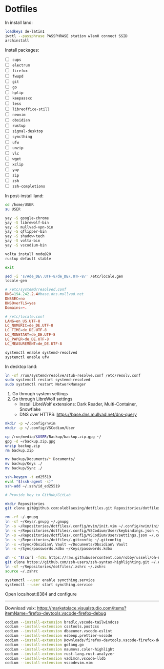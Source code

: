 # Dotfiles

In install land:

```sh
loadkeys de-latin1
iwctl --passphrase PASSPHRASE station wlan0 connect SSID
archinstall
```

Install packages:

- [ ] `cups`
- [ ] `electrum`
- [ ] `firefox`
- [ ] `fwupd`
- [ ] `git`
- [ ] `go`
- [ ] `hplip`
- [ ] `keepassxc`
- [ ] `less`
- [ ] `libreoffice-still`
- [ ] `neovim`
- [ ] `obsidian`
- [ ] `rustup`
- [ ] `signal-desktop`
- [ ] `syncthing`
- [ ] `ufw`
- [ ] `unzip`
- [ ] `vlc`
- [ ] `wget`
- [ ] `xclip`
- [ ] `yay`
- [ ] `zip`
- [ ] `zsh`
- [ ] `zsh-completions`

In post-install land:

```sh
cd /home/USER
su USER

yay -S google-chrome
yay -S librewolf-bin
yay -S mullvad-vpn-bin
yay -S qflipper-bin
yay -S shadow-tech
yay -S volta-bin
yay -S vscodium-bin

volta install node@20
rustup default stable

exit
```

```sh
sed -i 's/#de_DE\.UTF-8/de_DE\.UTF-8/' /etc/locale.gen
locale-gen
```

```conf
# /etc/systemd/resolved.conf
DNS=194.242.2.4#base.dns.mullvad.net
DNSSEC=no
DNSOverTLS=yes
Domains=~.
```

```conf
# /etc/locale.conf
LANG=en_US.UTF-8
LC_NUMERIC=de_DE.UTF-8
LC_TIME=de_DE.UTF-8
LC_MONETARY=de_DE.UTF-8
LC_PAPER=de_DE.UTF-8
LC_MEASUREMENT=de_DE.UTF-8
```

```sh
systemctl enable systemd-resolved
systemctl enable ufw
```

In desktop land:

```sh
ln -sf /run/systemd/resolve/stub-resolve.conf /etc/resolv.conf
sudo systemctl restart systemd-resolved
sudo systemctl restart NetworkManager
```

1. Go through system settings
2. Go through LibreWolf settings
   - Install LibreWolf extensions: Dark Reader, Multi-Container, Snowflake
   - DNS over HTTPS: https://base.dns.mullvad.net/dns-query

```sh
mkdir -p ~/.config/nvim
mkdir -p ~/.config/VSCodium/User

cp /run/media/$USER/Backup/backup.zip.gpg ~/
gpg -d ~/backup.zip.gpg
unzip backup.zip
rm backup.zip

mv backup/Documents/* Documents/
mv backup/Keys ./
mv backup/Sync ./
```

```sh
ssh-keygen -t ed25519
eval "$(ssh-agent -s)"
ssh-add ~/.ssh/id_ed25519

# Provide key to GitHub/GitLab

mkdir Repositories
git clone git@github.com:oleblaesing/dotfiles.git Repositories/dotfiles
```

```sh
rm -rf ~/.gnupg
ln -sf ~/Keys/.gnupg ~/.gnupg
ln -s ~/Repositories/dotfiles/.config/nvim/init.vim ~/.config/nvim/init.vim
ln -s ~/Repositories/dotfiles/.config/VSCodium/User/keybindings.json ~/.config/VSCodium/User/keybindings.json
ln -s ~/Repositories/dotfiles/.config/VSCodium/User/settings.json ~/.config/VSCodium/User/settings.json
ln -s ~/Repositories/dotfiles/.gitconfig ~/.gitconfig
ln -s ~/Sync/Obsidian\ Vault ~/Documents/Obsidian\ Vault
ln -s ~/Sync/passwords.kdbx ~/Keys/passwords.kdbx
```

```sh
sh -c "$(curl -fsSL https://raw.githubusercontent.com/robbyrussell/oh-my-zsh/master/tools/install.sh)"
git clone https://github.com/zsh-users/zsh-syntax-highlighting.git ~/.oh-my-zsh/custom/plugins/zsh-syntax-highlighting
ln -sf ~/Repositories/dotfiles/.zshrc ~/.zshrc
source ~/.zshrc
```

```sh
systemctl --user enable syncthing.service
systemctl --user start syncthing.service
```

Open localhost:8384 and configure

---

Download vsix: https://marketplace.visualstudio.com/items?itemName=firefox-devtools.vscode-firefox-debug

```sh
codium --install-extension bradlc.vscode-tailwindcss
codium --install-extension csstools.postcss
codium --install-extension dbaeumer.vscode-eslint
codium --install-extension esbenp.prettier-vscode
codium --install-extension Downloads/firefox-devtools.vscode-firefox-debug-VERSION.vsix
codium --install-extension golang.go
codium --install-extension naumovs.color-highlight
codium --install-extension rust-lang.rust-analyzer
codium --install-extension vadimcn.vscode-lldb
codium --install-extension vscodevim.vim
```
